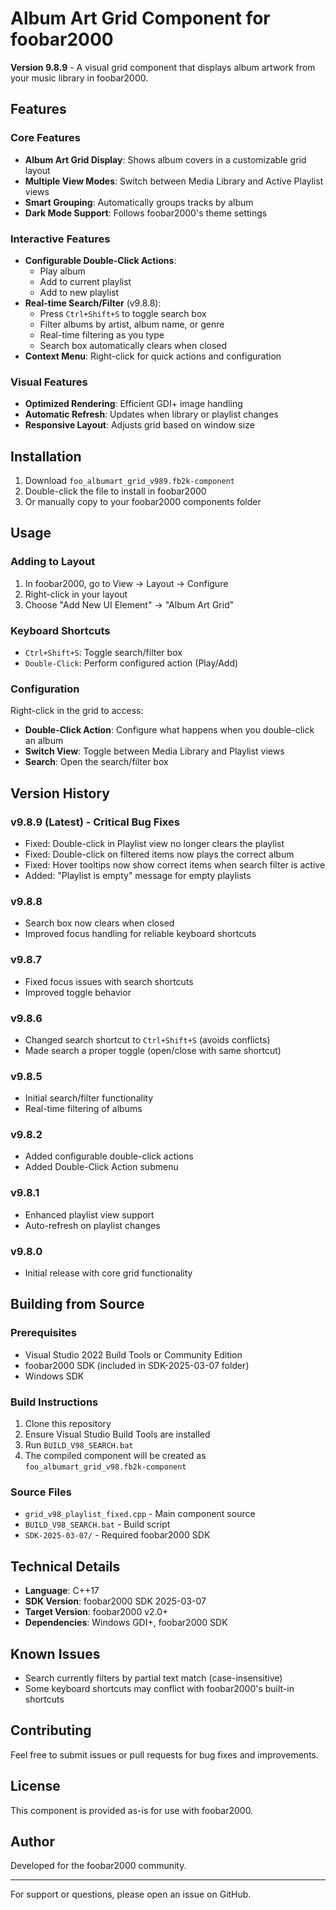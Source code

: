 # Album Art Grid Component for foobar2000

**Version 9.8.9** - A visual grid component that displays album artwork from your music library in foobar2000.

## Features

### Core Features
- **Album Art Grid Display**: Shows album covers in a customizable grid layout
- **Multiple View Modes**: Switch between Media Library and Active Playlist views
- **Smart Grouping**: Automatically groups tracks by album
- **Dark Mode Support**: Follows foobar2000's theme settings

### Interactive Features
- **Configurable Double-Click Actions**:
  - Play album
  - Add to current playlist
  - Add to new playlist
- **Real-time Search/Filter** (v9.8.8):
  - Press `Ctrl+Shift+S` to toggle search box
  - Filter albums by artist, album name, or genre
  - Real-time filtering as you type
  - Search box automatically clears when closed
- **Context Menu**: Right-click for quick actions and configuration

### Visual Features
- **Optimized Rendering**: Efficient GDI+ image handling
- **Automatic Refresh**: Updates when library or playlist changes
- **Responsive Layout**: Adjusts grid based on window size

## Installation

1. Download `foo_albumart_grid_v989.fb2k-component`
2. Double-click the file to install in foobar2000
3. Or manually copy to your foobar2000 components folder

## Usage

### Adding to Layout
1. In foobar2000, go to View → Layout → Configure
2. Right-click in your layout
3. Choose "Add New UI Element" → "Album Art Grid"

### Keyboard Shortcuts
- `Ctrl+Shift+S`: Toggle search/filter box
- `Double-Click`: Perform configured action (Play/Add)

### Configuration
Right-click in the grid to access:
- **Double-Click Action**: Configure what happens when you double-click an album
- **Switch View**: Toggle between Media Library and Playlist views
- **Search**: Open the search/filter box

## Version History

### v9.8.9 (Latest) - Critical Bug Fixes
- Fixed: Double-click in Playlist view no longer clears the playlist
- Fixed: Double-click on filtered items now plays the correct album
- Fixed: Hover tooltips now show correct items when search filter is active
- Added: "Playlist is empty" message for empty playlists

### v9.8.8
- Search box now clears when closed
- Improved focus handling for reliable keyboard shortcuts

### v9.8.7
- Fixed focus issues with search shortcuts
- Improved toggle behavior

### v9.8.6
- Changed search shortcut to `Ctrl+Shift+S` (avoids conflicts)
- Made search a proper toggle (open/close with same shortcut)

### v9.8.5
- Initial search/filter functionality
- Real-time filtering of albums

### v9.8.2
- Added configurable double-click actions
- Added Double-Click Action submenu

### v9.8.1
- Enhanced playlist view support
- Auto-refresh on playlist changes

### v9.8.0
- Initial release with core grid functionality

## Building from Source

### Prerequisites
- Visual Studio 2022 Build Tools or Community Edition
- foobar2000 SDK (included in SDK-2025-03-07 folder)
- Windows SDK

### Build Instructions
1. Clone this repository
2. Ensure Visual Studio Build Tools are installed
3. Run `BUILD_V98_SEARCH.bat`
4. The compiled component will be created as `foo_albumart_grid_v98.fb2k-component`

### Source Files
- `grid_v98_playlist_fixed.cpp` - Main component source
- `BUILD_V98_SEARCH.bat` - Build script
- `SDK-2025-03-07/` - Required foobar2000 SDK

## Technical Details

- **Language**: C++17
- **SDK Version**: foobar2000 SDK 2025-03-07
- **Target Version**: foobar2000 v2.0+
- **Dependencies**: Windows GDI+, foobar2000 SDK

## Known Issues

- Search currently filters by partial text match (case-insensitive)
- Some keyboard shortcuts may conflict with foobar2000's built-in shortcuts

## Contributing

Feel free to submit issues or pull requests for bug fixes and improvements.

## License

This component is provided as-is for use with foobar2000.

## Author

Developed for the foobar2000 community.

---

For support or questions, please open an issue on GitHub.